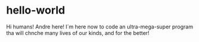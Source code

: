 # hello-world

Hi humans! 
Andre here! I´m here now to code an ultra-mega-super program tha will chnche many lives of our kinds, and for the better! 
